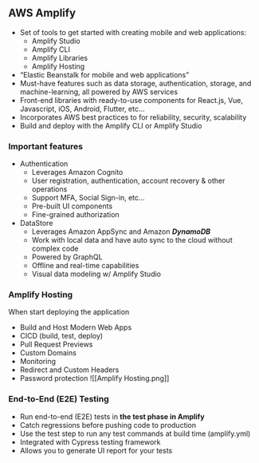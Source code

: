 ## AWS Amplify
- Set of tools to get started with creating mobile and web applications:
	- Amplify Studio
	- Amplify CLI
	- Amplify Libraries
	- Amplify Hosting
- “Elastic Beanstalk for mobile and web applications”
- Must-have features such as data storage, authentication, storage, and machine-learning, all powered by AWS services
- Front-end libraries with ready-to-use components for React.js, Vue, Javascript, iOS, Android, Flutter, etc…
- Incorporates AWS best practices to for reliability, security, scalability
- Build and deploy with the Amplify CLI or Amplify Studio

### Important features
- Authentication
	- Leverages Amazon Cognito
	- User registration, authentication, account recovery & other operations
	- Support MFA, Social Sign-in, etc…
	- Pre-built UI components
	- Fine-grained authorization
- DataStore
	- Leverages Amazon AppSync and Amazon ***DynamoDB***
	- Work with local data and have auto sync to the cloud without complex code
	- Powered by GraphQL
	- Offline and real-time capabilities
	- Visual data modeling w/ Amplify Studio

### Amplify Hosting
When start deploying the application
- Build and Host Modern Web Apps
- CICD (build, test, deploy)
- Pull Request Previews
- Custom Domains
- Monitoring
- Redirect and Custom Headers
- Password protection
![[Amplify Hosting.png]]
### End-to-End (E2E) Testing
- Run end-to-end (E2E) tests in **the test phase in Amplify**
- Catch regressions before pushing code to production
- Use the test step to run any test commands at build time (amplify.yml)
- Integrated with Cypress testing framework
- Allows you to generate UI report for your tests
